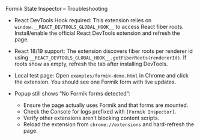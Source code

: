 Formik State Inspector – Troubleshooting

- React DevTools Hook required: This extension relies on `window.__REACT_DEVTOOLS_GLOBAL_HOOK__` to access React fiber roots. Install/enable the official React DevTools extension and refresh the page.

- React 18/19 support: The extension discovers fiber roots per renderer id using `__REACT_DEVTOOLS_GLOBAL_HOOK__.getFiberRoots(rendererId)`. If roots show as empty, refresh the tab after installing DevTools.

- Local test page: Open `examples/formik-demo.html` in Chrome and click the extension. You should see one Formik form with live updates.

- Popup still shows “No Formik forms detected”:
  - Ensure the page actually uses Formik and that forms are mounted.
  - Check the Console for logs prefixed with `[Formik Inspector]`.
  - Verify other extensions aren’t blocking content scripts.
  - Reload the extension from `chrome://extensions` and hard-refresh the page.

